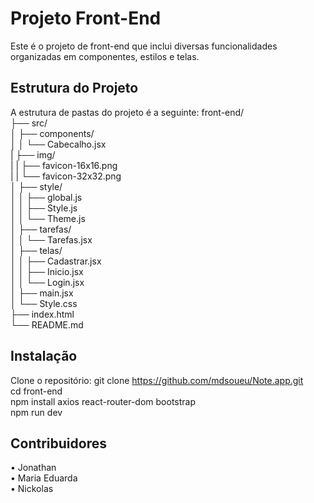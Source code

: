 # Projeto Front-End
Este é o projeto de front-end que inclui diversas funcionalidades organizadas em componentes, estilos e telas.

## Estrutura do Projeto
A estrutura de pastas do projeto é a seguinte:
    front-end/ <br>
    ├── src/ <br>
    │ ├── components/ <br>
    │ │ └── Cabecalho.jsx <br>
    | ├── img/ <br>
    | | ├── favicon-16x16.png <br>
    | | └── favicon-32x32.png <br>
    │ ├── style/ <br>
    │ │ ├── global.js <br>
    │ │ ├── Style.js <br>
    │ │ └── Theme.js <br>
    │ ├── tarefas/ <br>
    │ │ └── Tarefas.jsx <br>
    │ ├── telas/ <br>
    │ │ ├── Cadastrar.jsx <br>
    │ │ ├── Inicio.jsx <br>
    │ │ └── Login.jsx <br>
    │ ├── main.jsx <br>
    │ └── Style.css <br>
    ├── index.html <br>
    └── README.md <br>

## Instalação
Clone o repositório:
 git clone https://github.com/mdsoueu/Note.app.git <br>
 cd front-end <br>
 npm install axios react-router-dom bootstrap <br>
 npm run dev <br>

 ## Contribuidores
• Jonathan  <br>
• Maria Eduarda  <br>
• Nickolas   <br>
